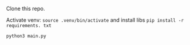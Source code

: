 
Clone this repo.

Activate venv: `source .venv/bin/activate` and install libs `pip install -r requirements. txt`

`python3 main.py`

